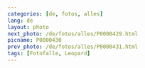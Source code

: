 ```yaml
---
categories: [de, fotos, alles]
lang: de
layout: photo
next_photo: /de/fotos/alles/P0000429.html
picname: P0000430
prev_photo: /de/fotos/alles/P0000431.html
tags: [Fotofalle, Leopard]
---
```

